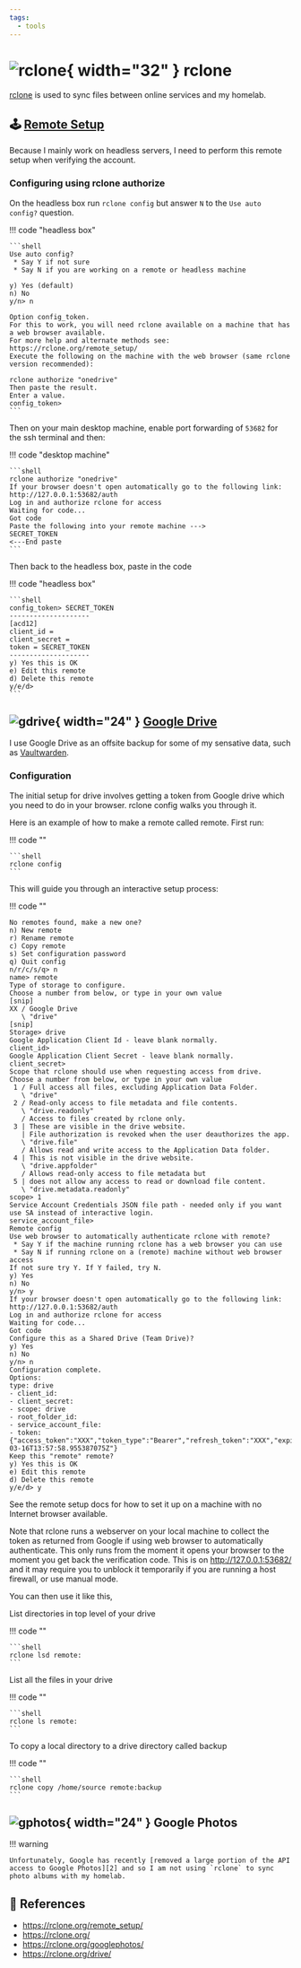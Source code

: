 ```yaml
---
tags:
  - tools
---
```

# ![rclone](https://cdn.jsdelivr.net/gh/selfhst/icons/png/rclone.png){ width="32" } rclone

[rclone][1] is used to sync files between online services and my homelab.

## :joystick: [Remote Setup][4]

Because I mainly work on headless servers, I need to perform this remote setup when verifying the account.

### Configuring using rclone authorize

On the headless box run `rclone config` but answer `N` to the `Use auto config?` question.

!!! code "headless box"

    ```shell
    Use auto config?
     * Say Y if not sure
     * Say N if you are working on a remote or headless machine

    y) Yes (default)
    n) No
    y/n> n

    Option config_token.
    For this to work, you will need rclone available on a machine that has
    a web browser available.
    For more help and alternate methods see: https://rclone.org/remote_setup/
    Execute the following on the machine with the web browser (same rclone
    version recommended):

    rclone authorize "onedrive"
    Then paste the result.
    Enter a value.
    config_token>
    ```

Then on your main desktop machine, enable port forwarding of `53682` for the ssh terminal and then:

!!! code "desktop machine"

    ```shell
    rclone authorize "onedrive"
    If your browser doesn't open automatically go to the following link: http://127.0.0.1:53682/auth
    Log in and authorize rclone for access
    Waiting for code...
    Got code
    Paste the following into your remote machine --->
    SECRET_TOKEN
    <---End paste
    ```

Then back to the headless box, paste in the code

!!! code "headless box"

    ```shell
    config_token> SECRET_TOKEN
    --------------------
    [acd12]
    client_id = 
    client_secret = 
    token = SECRET_TOKEN
    --------------------
    y) Yes this is OK
    e) Edit this remote
    d) Delete this remote
    y/e/d>
    ```

## ![gdrive](https://cdn.jsdelivr.net/gh/selfhst/icons/png/google-drive.png){ width="24" } [Google Drive][3]

I use Google Drive as an offsite backup for some of my sensative data, such as [Vaultwarden][5].

### Configuration
The initial setup for drive involves getting a token from Google drive which you need to do in your browser. rclone config walks you through it.

Here is an example of how to make a remote called remote. First run:

!!! code ""

    ```shell
    rclone config
    ```

This will guide you through an interactive setup process:

!!! code ""

```shell
No remotes found, make a new one?
n) New remote
r) Rename remote
c) Copy remote
s) Set configuration password
q) Quit config
n/r/c/s/q> n
name> remote
Type of storage to configure.
Choose a number from below, or type in your own value
[snip]
XX / Google Drive
   \ "drive"
[snip]
Storage> drive
Google Application Client Id - leave blank normally.
client_id>
Google Application Client Secret - leave blank normally.
client_secret>
Scope that rclone should use when requesting access from drive.
Choose a number from below, or type in your own value
 1 / Full access all files, excluding Application Data Folder.
   \ "drive"
 2 / Read-only access to file metadata and file contents.
   \ "drive.readonly"
   / Access to files created by rclone only.
 3 | These are visible in the drive website.
   | File authorization is revoked when the user deauthorizes the app.
   \ "drive.file"
   / Allows read and write access to the Application Data folder.
 4 | This is not visible in the drive website.
   \ "drive.appfolder"
   / Allows read-only access to file metadata but
 5 | does not allow any access to read or download file content.
   \ "drive.metadata.readonly"
scope> 1
Service Account Credentials JSON file path - needed only if you want use SA instead of interactive login.
service_account_file>
Remote config
Use web browser to automatically authenticate rclone with remote?
 * Say Y if the machine running rclone has a web browser you can use
 * Say N if running rclone on a (remote) machine without web browser access
If not sure try Y. If Y failed, try N.
y) Yes
n) No
y/n> y
If your browser doesn't open automatically go to the following link: http://127.0.0.1:53682/auth
Log in and authorize rclone for access
Waiting for code...
Got code
Configure this as a Shared Drive (Team Drive)?
y) Yes
n) No
y/n> n
Configuration complete.
Options:
type: drive
- client_id:
- client_secret:
- scope: drive
- root_folder_id:
- service_account_file:
- token: {"access_token":"XXX","token_type":"Bearer","refresh_token":"XXX","expiry":"2014-03-16T13:57:58.955387075Z"}
Keep this "remote" remote?
y) Yes this is OK
e) Edit this remote
d) Delete this remote
y/e/d> y
```

See the remote setup docs for how to set it up on a machine with no Internet browser available.

Note that rclone runs a webserver on your local machine to collect the token as returned from Google if using web browser to automatically authenticate. This only runs from the moment it opens your browser to the moment you get back the verification code. This is on http://127.0.0.1:53682/ and it may require you to unblock it temporarily if you are running a host firewall, or use manual mode.

You can then use it like this,

List directories in top level of your drive

!!! code ""

    ```shell
    rclone lsd remote:
    ```

List all the files in your drive

!!! code ""

    ```shell
    rclone ls remote:
    ```

To copy a local directory to a drive directory called backup

!!! code ""

    ```shell
    rclone copy /home/source remote:backup
    ```

## ![gphotos](https://cdn.jsdelivr.net/gh/selfhst/icons/png/google-photos.png){ width="24" } Google Photos

!!! warning

    Unfortunately, Google has recently [removed a large portion of the API access to Google Photos][2] and so I am not using `rclone` to sync photo albums with my homelab.

## :link: References

- <https://rclone.org/remote_setup/>
- <https://rclone.org/>
- <https://rclone.org/googlephotos/>
- <https://rclone.org/drive/>

[1]: <https://rclone.org/>
[2]: <https://issuetracker.google.com/issues/112096115>
[3]: <https://rclone.org/drive/>
[4]: <https://rclone.org/remote_setup/>
[5]: <../apps/vaultwarden.md>
